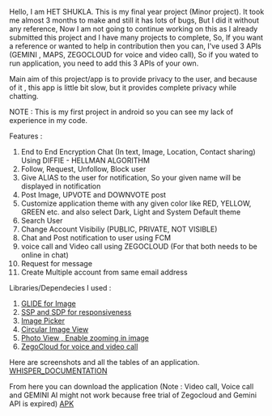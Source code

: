 Hello, I am HET SHUKLA.
This is my final year project (Minor project).
It took me almost 3 months to make and still it has lots of bugs, But I did it without any reference, Now I am not going to continue working on this as I already submitted this project and I have many projects to complete, So, If you want a reference or wanted to help in contribution then you can, I've used 3 APIs (GEMINI , MAPS, ZEGOCLOUD for voice and video call), So if you wated to run application, you need to add this 3 APIs of your own.

Main aim of this project/app is to provide privacy to the user, and because of it , this app is little bit slow, but it provides complete privacy while chatting.

NOTE : This is my first project in android so you can see my lack of experience in my code.

Features :
  1. End to End Encryption Chat (In text, Image, Location, Contact sharing) Using DIFFIE - HELLMAN ALGORITHM
  2. Follow, Request, Unfollow, Block user
  3. Give ALIAS to the user for notification, So your given name will be displayed in notification
  4. Post Image, UPVOTE and DOWNVOTE post
  5. Customize application theme with any given color like RED, YELLOW, GREEN etc. and also select Dark, Light and System Default theme
  6. Search User
  7. Change Account Visibiliy (PUBLIC, PRIVATE, NOT VISIBLE)
  8. Chat and Post notification to user using FCM
  9. voice call and Video call using ZEGOCLOUD (For that both needs to be online in chat)
  10. Request for message
  11. Create Multiple account from same email address

Libraries/Dependecies I used :
  1. [GLIDE for Image](https://github.com/bumptech/glide)
  2. [SSP and SDP for responsiveness](https://github.com/intuit/ssp)
  3. [Image Picker](https://github.com/Dhaval2404/ImagePicker)
  4. [Circular Image View](https://github.com/hdodenhof/CircleImageView)
  5. [Photo View , Enable zooming in image](https://github.com/Baseflow/PhotoView)
  6. [ZegoCloud for voice and video call](https://www.zegocloud.com/)


Here are screenshots and all the tables of an application.
  [WHISPER_DOCUMENTATION](https://github.com/HET-SHUKLA/Whisper/files/15125943/WHISPER_DOCUMENTATION_GITHUB.pdf)

From here you can download the application (Note : Video call, Voice call and GEMINI AI might not work because free trial of Zegocloud and Gemini API is expired)
  [APK](https://drive.google.com/file/d/1cJdGB4zTX88li6ND9aCXjhRY4BHeRHf2/view?usp=sharing)


